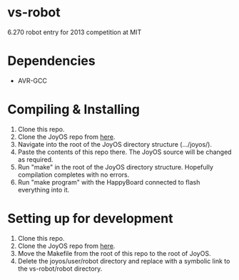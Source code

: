 vs-robot
========

6.270 robot entry for 2013 competition at MIT

Dependencies
============

* AVR-GCC

Compiling & Installing
======================

1) Clone this repo.
2) Clone the JoyOS repo from [here](https://github.com/sixtwoseventy/joyos).
3) Navigate into the root of the JoyOS directory structure (.../joyos/).
4) Paste the contents of this repo there. The JoyOS source will be changed as required.
5) Run "make" in the root of the JoyOS directory structure. Hopefully compilation completes with no errors.
6) Run "make program" with the HappyBoard connected to flash everything into it.

Setting up for development
==========================

1) Clone this repo.
2) Clone the JoyOS repo from [here](https://github.com/sixtwoseventy/joyos).
3) Move the Makefile from the root of this repo to the root of JoyOS.
4) Delete the joyos/user/robot directory and replace with a symbolic link to the vs-robot/robot directory.

